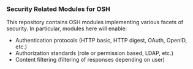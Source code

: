 ### Security Related Modules for OSH

This repository contains OSH modules implementing various facets of security. In particular, modules here will enable:

- Authentication protocols (HTTP basic, HTTP digest, OAuth, OpenID, etc.)
- Authorization standards (role or permission based, LDAP, etc.)
- Content filtering (filtering of responses depending on user)
